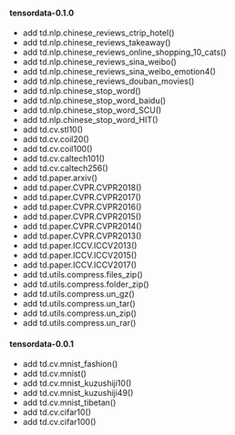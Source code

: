 #### tensordata-0.1.0
- add td.nlp.chinese_reviews_ctrip_hotel()
- add td.nlp.chinese_reviews_takeaway()
- add td.nlp.chinese_reviews_online_shopping_10_cats()
- add td.nlp.chinese_reviews_sina_weibo()
- add td.nlp.chinese_reviews_sina_weibo_emotion4()
- add td.nlp.chinese_reviews_douban_movies()
- add td.nlp.chinese_stop_word()
- add td.nlp.chinese_stop_word_baidu()
- add td.nlp.chinese_stop_word_SCU()
- add td.nlp.chinese_stop_word_HIT()
- add td.cv.stl10()
- add td.cv.coil20()
- add td.cv.coil100()
- add td.cv.caltech101()
- add td.cv.caltech256()
- add td.paper.arxiv()
- add td.paper.CVPR.CVPR2018()
- add td.paper.CVPR.CVPR2017()
- add td.paper.CVPR.CVPR2016()
- add td.paper.CVPR.CVPR2015()
- add td.paper.CVPR.CVPR2014()
- add td.paper.CVPR.CVPR2013()
- add td.paper.ICCV.ICCV2013()
- add td.paper.ICCV.ICCV2015()
- add td.paper.ICCV.ICCV2017()
- add td.utils.compress.files_zip()
- add td.utils.compress.folder_zip()
- add td.utils.compress.un_gz()
- add td.utils.compress.un_tar()
- add td.utils.compress.un_zip()
- add td.utils.compress.un_rar()

#### tensordata-0.0.1
- add td.cv.mnist_fashion()
- add td.cv.mnist()
- add td.cv.mnist_kuzushiji10()
- add td.cv.mnist_kuzushiji49()
- add td.cv.mnist_tibetan()
- add td.cv.cifar10()
- add td.cv.cifar100()

